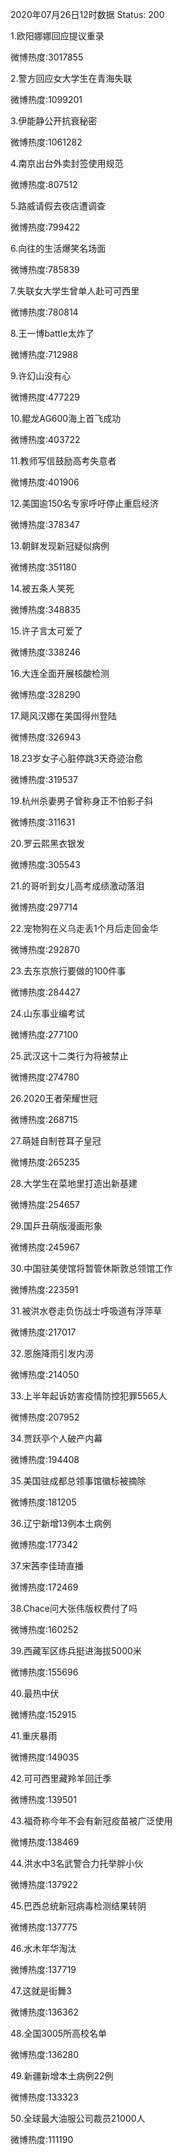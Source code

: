 2020年07月26日12时数据
Status: 200

1.欧阳娜娜回应提议重录

微博热度:3017855

2.警方回应女大学生在青海失联

微博热度:1099201

3.伊能静公开抗衰秘密

微博热度:1061282

4.南京出台外卖封签使用规范

微博热度:807512

5.路威请假去夜店遭调查

微博热度:799422

6.向往的生活爆笑名场面

微博热度:785839

7.失联女大学生曾单人赴可可西里

微博热度:780814

8.王一博battle太炸了

微博热度:712988

9.许幻山没有心

微博热度:477229

10.鲲龙AG600海上首飞成功

微博热度:403722

11.教师写信鼓励高考失意者

微博热度:401906

12.美国逾150名专家呼吁停止重启经济

微博热度:378347

13.朝鲜发现新冠疑似病例

微博热度:351180

14.被五条人笑死

微博热度:348835

15.许子言太可爱了

微博热度:338246

16.大连全面开展核酸检测

微博热度:328290

17.飓风汉娜在美国得州登陆

微博热度:326943

18.23岁女子心脏停跳3天奇迹治愈

微博热度:319537

19.杭州杀妻男子曾称身正不怕影子斜

微博热度:311631

20.罗云熙黑衣银发

微博热度:305543

21.的哥听到女儿高考成绩激动落泪

微博热度:297714

22.宠物狗在义乌走丢1个月后走回金华

微博热度:292870

23.去东京旅行要做的100件事

微博热度:284427

24.山东事业编考试

微博热度:277100

25.武汉这十二类行为将被禁止

微博热度:274780

26.2020王者荣耀世冠

微博热度:268715

27.萌娃自制苍耳子皇冠

微博热度:265235

28.大学生在菜地里打造出新基建

微博热度:254657

29.国乒丑萌版漫画形象

微博热度:245967

30.中国驻美使馆将暂管休斯敦总领馆工作

微博热度:223591

31.被洪水卷走负伤战士呼吸道有浮萍草

微博热度:217017

32.恩施降雨引发内涝

微博热度:214050

33.上半年起诉妨害疫情防控犯罪5565人

微博热度:207952

34.贾跃亭个人破产内幕

微博热度:194408

35.美国驻成都总领事馆徽标被摘除

微博热度:181205

36.辽宁新增13例本土病例

微博热度:177342

37.宋茜李佳琦直播

微博热度:172469

38.Chace问大张伟版权费付了吗

微博热度:160252

39.西藏军区练兵挺进海拔5000米

微博热度:155696

40.最热中伏

微博热度:152915

41.重庆暴雨

微博热度:149035

42.可可西里藏羚羊回迁季

微博热度:139501

43.福奇称今年不会有新冠疫苗被广泛使用

微博热度:138469

44.洪水中3名武警合力托举胖小伙

微博热度:137922

45.巴西总统新冠病毒检测结果转阴

微博热度:137775

46.水木年华淘汰

微博热度:137719

47.这就是街舞3

微博热度:136362

48.全国3005所高校名单

微博热度:136280

49.新疆新增本土病例22例

微博热度:133323

50.全球最大油服公司裁员21000人

微博热度:111190

